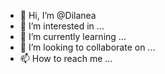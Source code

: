 - 👋 Hi, I’m @Dilanea
- 👀 I’m interested in ...
- 🌱 I’m currently learning ...
- 💞️ I’m looking to collaborate on ...
- 📫 How to reach me ...

<!---
Dilanea/Dilanea is a ✨ special ✨ repository because its `README.md` (this file) appears on your GitHub profile.
You can click the Preview link to take a look at your changes.
--->
